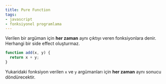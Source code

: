 ```yaml
---
title: Pure Function
tags:
- javascript
- fonksiyonel programlama
---
```


Verilen bir argüman için **her zaman** aynı çıktıyı veren fonksiyonlara denir. Herhangi bir side effect oluşturmaz.

```js
function add(x, y) {
  return x + y;
}
```

Yukaridaki fonksiyon verilen `x` ve `y` argümanları için **her zaman** aynı sonucu döndürecektir.
